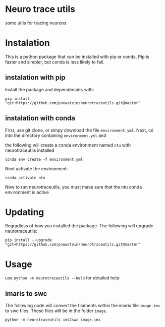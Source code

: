 # Neuro trace utils

some utils for tracing neurons

# Instalation
This is a python package that can be installed with pip or conda. Pip is faster and simpler, but conda is less likely to fail.

## instalation with pip
Install the package and dependencies with:

```
pip install "git+https://github.com/pnewstein/neurotraceutils.git@master"
```

## instalation with conda
First, use git clone, or simpy download the file ```environment.yml```. Next, cd into the directory containing ```environment.yml``` and 

the following will create a conda environment named ```ntu``` with neurotraceutils installed

```
conda env create -f environment.yml
```

Next activate the environment:
```
conda activate ntu
```

Now to run neurotraceutils, you must make sure that the ntu conda environment is active

# Updating
Regradless of how you installed the package. The following will upgrade neurotraceutils:
```
pip install --upgrade "git+https://github.com/pnewstein/neurotraceutils.git@master"
```

# Usage
use ```python -m neurotraceutils --help``` for detailed help

## imaris to swc
The following code will convert the filaments within the imaris file ```image.ims``` to swc files. These
files will be in the folder ```image```.
```
python -m neurotraceutils ims2swc image.ims
```
